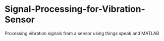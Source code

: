 # Signal-Processing-for-Vibration-Sensor
Processing vibration signals from a sensor using things speak and MATLAB
